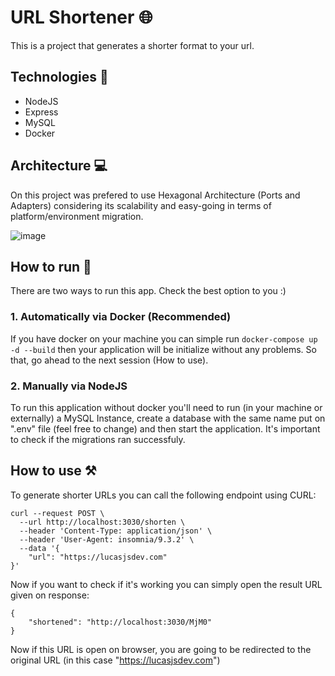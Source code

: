 # URL Shortener 🌐

This is a project that generates a shorter format to your url.


## Technologies 🤖 

- NodeJS
- Express
- MySQL
- Docker

## Architecture 💻

On this project was prefered to use Hexagonal Architecture (Ports and Adapters) considering its scalability and easy-going in terms of platform/environment migration.

![image](https://github.com/user-attachments/assets/88706a22-488d-438b-bad3-5826d15ea6ca)

## How to run 🏃

There are two ways to run this app. Check the best option to you :)

### 1. Automatically via Docker (Recommended)

If you have docker on your machine you can simple run `docker-compose up -d --build` then your application will be initialize without any problems. So that, go ahead to the next session (How to use).

### 2. Manually via NodeJS

To run this application without docker you'll need to run (in your machine or externally) a MySQL Instance, create a database with the same name put on ".env" file (feel free to change) and then start the application. It's important to check if the migrations ran successfuly.

## How to use ⚒️

To generate shorter URLs you can call the following endpoint using CURL:

````
curl --request POST \
  --url http://localhost:3030/shorten \
  --header 'Content-Type: application/json' \
  --header 'User-Agent: insomnia/9.3.2' \
  --data '{
	"url": "https://lucasjsdev.com"
}'
````

Now if you want to check if it's working you can simply open the result URL given on response:

````
{
	"shortened": "http://localhost:3030/MjM0"
}
````

Now if this URL is open on browser, you are going to be redirected to the original URL (in this case "https://lucasjsdev.com")

